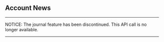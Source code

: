 ## Account News
- - - - 
NOTICE: The journal feature has been discontinued. This API call is no longer available.
- - - - 
